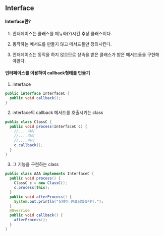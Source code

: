 ## Interface

#### Interface란?

1. 인터페이스는 클래스를 메뉴화(?)시킨 추상 클래스이다.

2. 동작하는 메서드를 만들지 않고 메서드들만 정의시킨다.

3. 인터페이스는 동작을 하지 않으므로 상속을 받은 클래스가 받은 메서드들을 구현해야한다.


#### 인터페이스를 이용하여 callback형태를 만들기
1. interface
```Java
public interface InterfaceC {
  public void callback();
}
```
2. interface의 callback 메서드를 호출시키는 class
```Java
public class ClassC {
  public void process(InterfaceC c) {
    //....처리
    //....처리
    //....처리
    c.callback();
  }
}
```
3. 그 기능을 구현하는 class
```Java
public class AAA implements InterfaceC {
  public void process() {
    ClassC c = new ClassC();
    c.process(this);
  }
  public void afterProcess() {
    System.out.println("실행이 완료되었습니다.");
  }
  @Override
  public void callback() {
    afterProcess();
  }
}
```
